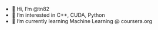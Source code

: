 - 👋 Hi, I’m @tn82
- 👀 I’m interested in C++, CUDA, Python
- 🌱 I’m currently learning Machine Learning @ coursera.org

<!---
tn82/tn82 is a ✨ special ✨ repository because its `README.md` (this file) appears on your GitHub profile.
You can click the Preview link to take a look at your changes.
--->
